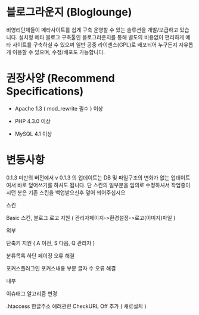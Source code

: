 블로그라운지 (Bloglounge)
===========

비영리단체들이 메타사이트를 쉽게 구축 운영할 수 있는 솔루션을 개발/보급하고 있습니다. 설치형 메타 블로그 구축툴인 블로그라운지를 통해 별도의 비용없이 편리하게 메타 사이트를 구축하실 수 있으며 일반 공중 라이센스(GPL)로 배포되어 누구든지 자유롭게 이용할 수 있으며, 수정/배포도 가능합니다.

권장사양 (Recommend Specifications)
===========
- Apache 1.3 ( mod_rewrite 필수 ) 이상

- PHP 4.3.0 이상

- MySQL  4.1 이상

변동사항
===========
0.1.3 미만의 버전에서 v 0.1.3 의 업데이트는 DB 및 파일구조의 변화가 없는 업데이트여서 바로 덮어쓰기를 하셔도 됩니다. 단 스킨의 일부분을 임의로 수정하셔서 작업중이시던 분은 기존 스킨을 백업받으신후 덮어 씌어주십시오

스킨

Basic 스킨, 블로그 로고 지원 ( 관리자페이지->환경설정->로고(이미지)파일 )

외부

단축키 지원 ( A 이전, S 다음, Q 관리자 )

분류목록 하단 페이징 오류 해결

포커스플러그인 포커스내용 부분 글자 수 오류 해결

내부

이슈태그 알고리즘 변경

.htaccess 한글주소 에러관련 CheckURL Off 추가 ( 새로설치 )
